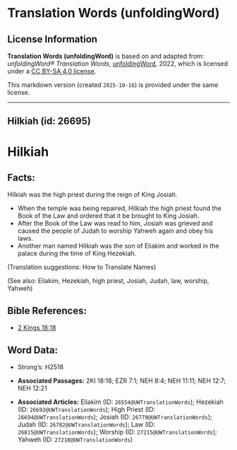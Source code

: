 # Translation Words (unfoldingWord)

## License Information

**Translation Words (unfoldingWord)** is based on and adapted from: _unfoldingWord® Translation Words_, [unfoldingWord](https://unfoldingword.org/utw), 2022, which is licensed under a [CC BY-SA 4.0 license](https://creativecommons.org/licenses/by-sa/4.0/legalcode.en).

This markdown version (created `2025-10-16`) is provided under the same license.



--------------------------------

## Hilkiah (id: 26695)

Hilkiah
=======

Facts:
------

Hilkiah was the high priest during the reign of King Josiah.

* When the temple was being repaired, Hilkiah the high priest found the Book of the Law and ordered that it be brought to King Josiah.
* After the Book of the Law was read to him, Josiah was grieved and caused the people of Judah to worship Yahweh again and obey his laws.
* Another man named Hilkiah was the son of Eliakim and worked in the palace during the time of King Hezekiah.

(Translation suggestions: How to Translate Names)

(See also: Eliakim, Hezekiah, high priest, Josiah, Judah, law, worship, Yahweh)

Bible References:
-----------------

* [2 Kings 18:18](https://ref.ly/2Kgs18:18)

Word Data:
----------

* Strong’s: H2518

* **Associated Passages:** 2KI 18:18; EZR 7:1; NEH 8:4; NEH 11:11; NEH 12:7; NEH 12:21
* **Associated Articles:** Eliakim (ID: `26554@UWTranslationWords`); Hezekiah (ID: `26692@UWTranslationWords`); High Priest (ID: `26694@UWTranslationWords`); Josiah (ID: `26779@UWTranslationWords`); Judah (ID: `26782@UWTranslationWords`); Law (ID: `26815@UWTranslationWords`); Worship (ID: `27215@UWTranslationWords`); Yahweh (ID: `27218@UWTranslationWords`)


